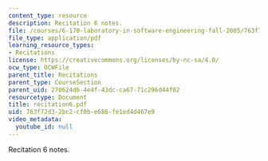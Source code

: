 ```yaml
---
content_type: resource
description: Recitation 6 notes.
file: /courses/6-170-laboratory-in-software-engineering-fall-2005/763f72d32bc2cf0be686fe1ed4d467e9_recitation6.pdf
file_type: application/pdf
learning_resource_types:
- Recitations
license: https://creativecommons.org/licenses/by-nc-sa/4.0/
ocw_type: OCWFile
parent_title: Recitations
parent_type: CourseSection
parent_uid: 270624d6-4e4f-43dc-ca67-71c296d44f02
resourcetype: Document
title: recitation6.pdf
uid: 763f72d3-2bc2-cf0b-e686-fe1ed4d467e9
video_metadata:
  youtube_id: null
---
```

Recitation 6 notes.